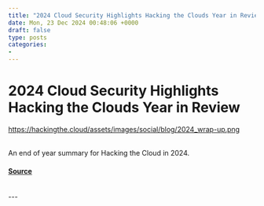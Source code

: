 ```yaml
---
title: "2024 Cloud Security Highlights Hacking the Clouds Year in Review"
date: Mon, 23 Dec 2024 00:48:06 +0000
draft: false
type: posts
categories: 
- 
---
```

# 2024 Cloud Security Highlights Hacking the Clouds Year in Review
https://hackingthe.cloud/assets/images/social/blog/2024_wrap-up.png
<br/>

<br/>
An end of year summary for Hacking the Cloud in 2024.

#### [Source](https://hackingthe.cloud/blog/2024_wrap-up/)

<br/>
---
